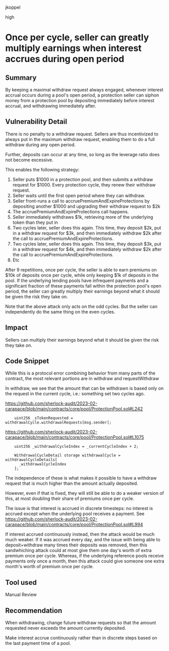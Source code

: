 jkoppel

high

# Once per cycle, seller can greatly multiply earnings when interest accrues during open period

## Summary

By keeping a maximal withdraw request always engaged, whenever interest accrual occurs during a pool's open period, a protection seller can siphon money from a protection pool by depositing immediately before interest accrual, and withdrawing immediately after.

## Vulnerability Detail

There is no penalty to a withdraw request. Sellers are thus incentivized to always put in the maximum withdraw request, enabling them to do a full withdraw during any open period.

Further, deposits can occur at any time, so long as the leverage ratio does not become excessive.

This enables the following strategy:

1. Seller puts $1000 in a protection pool, and then submits a withdraw request for $1000. Every protection cycle, they renew their withdraw request.
2. Seller waits until the first open period where they can withdraw.
3. Seller front-runs a call to accruePremiumAndExpireProtections by depositing another $1000 and upgrading their withdraw request to $2k
4. The accruePremiumAndExpireProtections call happens.
5. Seller immediately withdraws $1k, retrieving more of the underlying token than they put in
6. Two cycles later, seller does this again. This time, they deposit $2k, put in a withdraw request for $3k, and then immediately withdraw $2k after the call to accruePremiumAndExpireProtections.
7. Two cycles later, seller does this again. This time, they deposit $3k, put in a withdraw request for $4k, and then immediately withdraw $2k after the call to accruePremiumAndExpireProtections.
8. Etc

After 9 repetitions, once per cycle, the seller is able to earn premiums on $10k of deposits once per cycle, while only keeping $1k of deposits in the pool. If the underlying lending pools have infrequent payments and a significant fraction of these payments fall within the protection pool's open period, the seller can greatly multiply their earnings beyond what it should be given the risk they take on.

Note that the above attack only acts on the odd cycles. But the seller can independently do the same thing on the even cycles.

## Impact

Sellers can multiply their earnings beyond what it should be given the risk they take on.

## Code Snippet

While this is a protocol error combining behavior from many parts of the contract, the most relevant portions are in withdraw and requestWithdraw

In withdraw, we see that the amount that can be withdrawn is based only on the request in the current cycle, i.e.: something set two cycles ago.

https://github.com/sherlock-audit/2023-02-carapace/blob/main/contracts/core/pool/ProtectionPool.sol#L242

```solidity
    uint256 _sTokenRequested = withdrawalCycle.withdrawalRequests[msg.sender];
```

https://github.com/sherlock-audit/2023-02-carapace/blob/main/contracts/core/pool/ProtectionPool.sol#L1075

```solidity
    uint256 _withdrawalCycleIndex = _currentCycleIndex + 2;

    WithdrawalCycleDetail storage withdrawalCycle = withdrawalCycleDetails[
      _withdrawalCycleIndex
    ];
```

The independence of these is what makes it possible to have a withdraw request that is much higher than the amount actually deposited.

However, even if that is fixed, they will still be able to do a weaker version of this, at most doubling their share of premiums once per cycle.

The issue is that interest is accrued in discrete timesteps: no interest is accrued except when the underlying pool receives a payment. See https://github.com/sherlock-audit/2023-02-carapace/blob/main/contracts/core/pool/ProtectionPool.sol#L994

If interest accrued continuously instead, then the attack would be much much weaker. If it was accrued every day, and the issue with being able to deposit+withdraw many times their deposits was removed, then this sandwhiching attack could at most give them one day's worth of extra premium once per cycle. Whereas, if the underlying reference pools receive payments only once a month, then this attack could give someone one extra month's worth of premium once per cycle.


## Tool used

Manual Review

## Recommendation

When withdrawing, change future withdraw requests so that the amount requested never exceeds the amount currently deposited.

Make interest accrue continuously rather than in discrete steps based on the last payment time of a pool.
